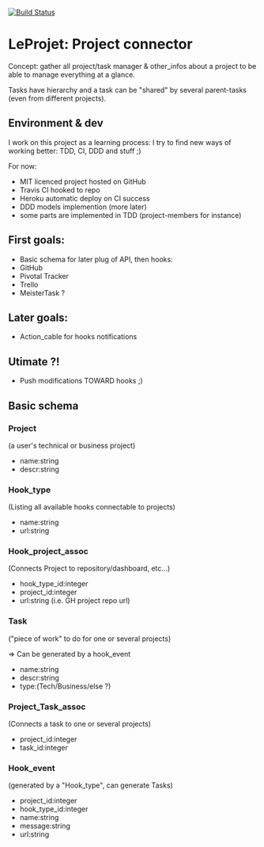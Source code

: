 [![Build Status](https://travis-ci.org/gfauredumont/LeProjet.svg?branch=master)](https://travis-ci.org/gfauredumont/LeProjet)


# LeProjet: Project connector

Concept: gather all project/task manager & other_infos about a project to be able to manage everything at a glance.

Tasks have hierarchy and a task can be "shared" by several parent-tasks (even from different projects).

## Environment & dev

I work on this project as a learning process: I try to find new ways of working better: TDD, CI, DDD and stuff ;)

For now:
- MIT licenced project hosted on GitHub
- Travis CI hooked to repo
- Heroku automatic deploy on CI success
- DDD models implemention (more later)
- some parts are implemented in TDD (project-members for instance)

## First goals:

- Basic schema for later plug of API, then hooks:
- GitHub
- Pivotal Tracker
- Trello
- MeisterTask ?


## Later goals:
- Action_cable for hooks notifications

## Utimate ?!
- Push modifications TOWARD hooks ;)


## Basic schema

### Project
(a user's technical or business project)
- name:string
- descr:string

### Hook_type
(Listing all available hooks connectable to projects)
- name:string
- url:string

### Hook_project_assoc
(Connects Project to repository/dashboard, etc...)
- hook_type_id:integer
- project_id:integer
- url:string  (i.e. GH project repo url)


### Task
("piece of work" to do for one or several projects)

=> Can be generated by a hook_event
- name:string
- descr:string
- type:(Tech/Business/else ?)

### Project_Task_assoc
(Connects a task to one or several projects)
- project_id:integer
- task_id:integer

### Hook_event
(generated by a "Hook_type", can generate Tasks)
- project_id:integer
- hook_type_id:integer
- name:string
- message:string
- url:string
